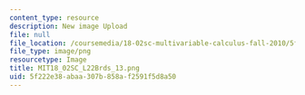 ```yaml
---
content_type: resource
description: New image Upload
file: null
file_location: /coursemedia/18-02sc-multivariable-calculus-fall-2010/5f222e38abaa307b858af2591f5d8a50_MIT18_02SC_L22Brds_13.png
file_type: image/png
resourcetype: Image
title: MIT18_02SC_L22Brds_13.png
uid: 5f222e38-abaa-307b-858a-f2591f5d8a50
---
```

